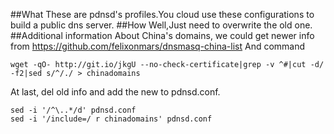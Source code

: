 ##What
These are pdnsd's profiles.You cloud use these configurations to build a public dns server. 
##How
Well,Just need to overwrite the old one.
##Additional information
About China's domains, we could get newer info from
https://github.com/felixonmars/dnsmasq-china-list
And command
```shell
wget -qO- http://git.io/jkgU --no-check-certificate|grep -v ^#|cut -d/ -f2|sed s/^/./ > chinadomains
```
At last, del old info and add the new to pdnsd.conf.
```shell
sed -i '/^\..*/d' pdnsd.conf
sed -i '/include=/ r chinadomains' pdnsd.conf
```
